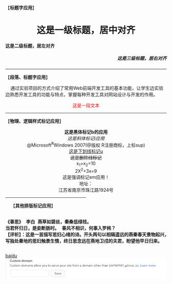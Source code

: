 <!DOCTYPE html>
<html>
<head>
<meta charset="UTF-8">
  <style>
    body{
    background-image:url(https://github.com/1947987537/bolog.github.io/blob/main/%E5%AE%9A%E5%88%B6%E5%9F%9F%E5%90%8D.png);
  </style>
</head>
<body>
  【<b>标题字应用</b>】
  <h1 align="center">这是一级标题，居中对齐</h1>
  <h4 align="left">这是二级标题，居左对齐</h4>
  <h5 align="right">这是三级标题，居右对齐</h5>
  <hr color="#ff3333">
  【<b>段落、标题字应用</b>】
  <p>
    &nbsp;&nbsp;&nbsp;&nbsp;通过实验项目的方式介绍了常用Web前端开发工具的基本功能，让学生边实验边熟悉开发工具的功能与特点，掌握每种开发工具对网站设计与开发的作用。
  </p>
  <p style="color:red;text-align:center;font-family:STCaiyun;">
    这是一段文本   
  </p>
  <hr color="#00cc66"><!-- <hr>标签好像不可以设置内联样式表来控制样式 -->
  【<b>物理、逻辑样式标记应用</b>】<br>
 
  <!-- <b>标签不可以使用样式表来控制样式的显示 -->
  <p style="text-align:center">
    <b>这是黑体标记b的应用</b><br>
    <i>这是斜体标记i应用</i><br>
    @Microsoft<sup>R</sup>Windows 2007(@版权 R注册商标，上标sup)<br>
    <ins>这是下划线标记u</ins><br>
    <del>这是删除线标记</del><br>
    x<sub>1</sub>+x<sub>2</sub>=10<br>
    2X<sup>2</sup>+3x=9<br>
       这是强调标记em应用！<br>
       地址：<br>
    江苏省南京市珠江路1924号
  </p>
  <hr color="#33ffff" size="3" width="50%" align="center">
  <pre font-family="Monospace">
  【<b>其他排版标记应用</b>】
  
  <b>《春思》</b>
           <b>李白</b>
     <b>燕草如碧丝，秦桑低绿枝。</b>
     <b>当君怀归日，是妾断肠时。</b>
     <b>春风不相识，何事入罗帏？</b>
    <b>【评析】：这是一首描写思妇心绪的诗。开头两句以相隔遥远的燕秦春天景物起兴，
    写独处秦地的思妇触景生情，终日思念远在燕地卫戍的夫君，盼望他早日归来。</b>
  </pre>
</body>
</html>


<a href="www.baidu.com">baidu</a>
![image](https://github.com/1947987537/bolog.github.io/blob/main/%E5%AE%9A%E5%88%B6%E5%9F%9F%E5%90%8D.png)
